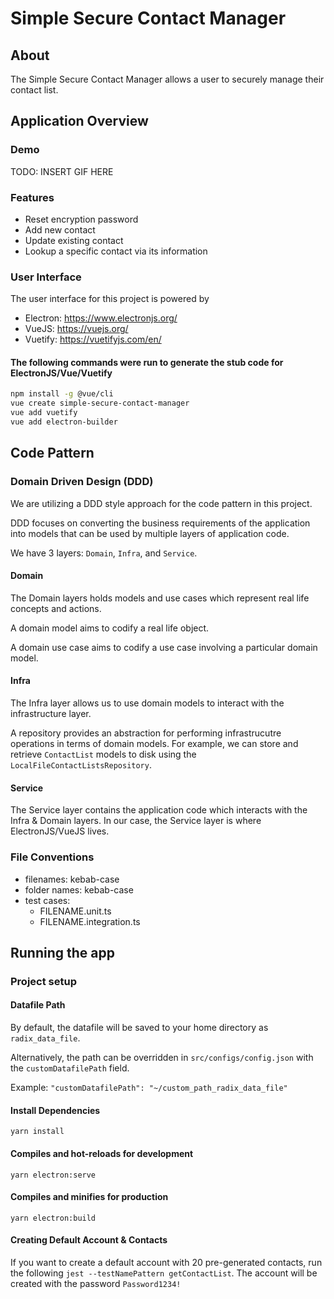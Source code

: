 # Simple Secure Contact Manager

## About

The Simple Secure Contact Manager allows a user to securely manage their contact list.

## Application Overview

### Demo

TODO: INSERT GIF HERE

### Features

- Reset encryption password
- Add new contact
- Update existing contact
- Lookup a specific contact via its information

### User Interface

The user interface for this project is powered by

- Electron: https://www.electronjs.org/
- VueJS: https://vuejs.org/
- Vuetify: https://vuetifyjs.com/en/

#### The following commands were run to generate the stub code for ElectronJS/Vue/Vuetify

```bash
npm install -g @vue/cli
vue create simple-secure-contact-manager
vue add vuetify
vue add electron-builder
```

## Code Pattern

### Domain Driven Design (DDD)

We are utilizing a DDD style approach for the code pattern in this project.

DDD focuses on converting the business requirements of the application into models that can be used by multiple layers
of application code.

We have 3 layers: `Domain`, `Infra`, and `Service`.

#### Domain

The Domain layers holds models and use cases which represent real life concepts and actions.

A domain model aims to codify a real life object.

A domain use case aims to codify a use case involving a particular domain model.

#### Infra

The Infra layer allows us to use domain models to interact with the infrastructure layer.

A repository provides an abstraction for performing infrastrucutre operations in terms of domain models. For example, we
can store and retrieve `ContactList` models to disk using the `LocalFileContactListsRepository`.

#### Service

The Service layer contains the application code which interacts with the Infra & Domain layers. In our case, the Service
layer is where ElectronJS/VueJS lives.

### File Conventions

- filenames: kebab-case
- folder names: kebab-case
- test cases:
    - FILENAME.unit.ts
    - FILENAME.integration.ts

## Running the app

### Project setup

#### Datafile Path

By default, the datafile will be saved to your home directory as `radix_data_file`.

Alternatively, the path can be overridden in `src/configs/config.json` with the `customDatafilePath` field.

Example: `"customDatafilePath": "~/custom_path_radix_data_file"`

#### Install Dependencies

```
yarn install
```

#### Compiles and hot-reloads for development

```
yarn electron:serve
```

#### Compiles and minifies for production

```
yarn electron:build
```

#### Creating Default Account & Contacts

If you want to create a default account with 20 pre-generated contacts, run the following
`jest --testNamePattern getContactList`. The account will be created with the password `Password1234!`


